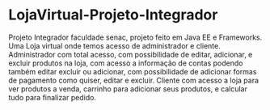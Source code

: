 # LojaVirtual-Projeto-Integrador
Projeto Integrador faculdade senac, projeto feito em Java EE e Frameworks.
Uma Loja virtual onde temos acesso de administrador e cliente.
Administrador com total acesso, com possibilidade de editar, adicionar, e excluir produtos na loja, com acesso a informação de contas podendo também editar excluir ou adicionar, com possibilidade de adicionar formas de pagamento como quiser, editar e excluir.
Cliente com acesso a loja para ver produtos a venda, carrinho para adicionar seus produtos, e calcular tudo para finalizar pedido.
